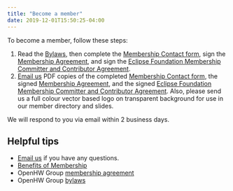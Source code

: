 ```yaml
---
title: "Become a member"
date: 2019-12-01T15:50:25-04:00
---
```

To become a member, follow these steps:  

1. Read the [Bylaws](/membership/openhw-group-bylaws-2019-10-16.pdf), then complete the [Membership Contact form](openhw-membership-contact-form.pdf), sign the [Membership Agreement](/membership/openhw-group-membership-agreement-2019-10-16.pdf), and sign the [Eclipse Foundation Membership Committer and Contributor Agreement](https://www.eclipse.org/legal/committer_process/EclipseMemberCommitterAgreement.pdf).  
1. [Email us](mailto:membership@openhwgroup.org) PDF copies of the completed [Membership Contact form](openhw-membership-contact-form.pdf), the signed [Membership Agreement](/membership/openhw-group-membership-agreement-2019-10-16.pdf), and the signed [Eclipse Foundation Membership Committer and Contributor Agreement](https://www.eclipse.org/legal/committer_process/EclipseMemberCommitterAgreement.pdf). Also, please send us a full colour vector based logo on transparent background for use in our member directory and slides.

We will respond to you via email within 2 business days.

<h2 class="h3">Helpful tips</h2>

- [Email us](mailto:membership@openhwgroup.org) if you have any questions.  
- [Benefits of Membership](/membership)  
- OpenHW Group [membership agreement](/membership/openhw-group-membership-agreement-2019-10-16.pdf)  
- OpenHW Group [bylaws](/membership/openhw-group-bylaws-2019-10-16.pdf)  

